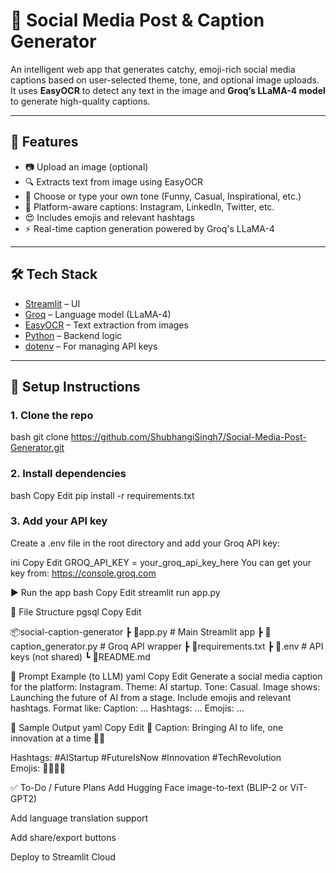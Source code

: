 # 📸 Social Media Post & Caption Generator

An intelligent web app that generates catchy, emoji-rich social media captions based on user-selected theme, tone, and optional image uploads. It uses **EasyOCR** to detect any text in the image and **Groq’s LLaMA-4 model** to generate high-quality captions.

---

## 🚀 Features

- 📷 Upload an image (optional)
- 🔍 Extracts text from image using EasyOCR
- 🎯 Choose or type your own tone (Funny, Casual, Inspirational, etc.)
- 📱 Platform-aware captions: Instagram, LinkedIn, Twitter, etc.
- 😍 Includes emojis and relevant hashtags
- ⚡ Real-time caption generation powered by Groq's LLaMA-4

---

## 🛠 Tech Stack

- [Streamlit](https://streamlit.io/) – UI
- [Groq](https://console.groq.com/) – Language model (LLaMA-4)
- [EasyOCR](https://github.com/JaidedAI/EasyOCR) – Text extraction from images
- [Python](https://www.python.org/) – Backend logic
- [dotenv](https://pypi.org/project/python-dotenv/) – For managing API keys

---

## 🔧 Setup Instructions

### 1. Clone the repo

bash
git clone https://github.com/ShubhangiSingh7/Social-Media-Post-Generator.git

### 2. Install dependencies
bash
Copy
Edit
pip install -r requirements.txt

### 3. Add your API key
Create a .env file in the root directory and add your Groq API key:

ini
Copy
Edit
GROQ_API_KEY = your_groq_api_key_here
You can get your key from: https://console.groq.com

▶️ Run the app
bash
Copy
Edit
streamlit run app.py

📁 File Structure
pgsql
Copy
Edit

📦social-caption-generator
 ┣ 📄app.py                 # Main Streamlit app
 ┣ 📄caption_generator.py   # Groq API wrapper
 ┣ 📄requirements.txt
 ┣ 📄.env                   # API keys (not shared)
 ┗ 📄README.md
 
🧠 Prompt Example (to LLM)
yaml
Copy
Edit
Generate a social media caption for the platform: Instagram.
Theme: AI startup.
Tone: Casual.
Image shows: Launching the future of AI from a stage.
Include emojis and relevant hashtags.
Format like:
Caption: ...
Hashtags: ...
Emojis: ...

📌 Sample Output
yaml
Copy
Edit
📝 Caption:
Bringing AI to life, one innovation at a time 🤖✨

Hashtags: #AIStartup #FutureIsNow #Innovation #TechRevolution  
Emojis: 🤖✨🚀💼

✅ To-Do / Future Plans
Add Hugging Face image-to-text (BLIP-2 or ViT-GPT2)

Add language translation support

Add share/export buttons

Deploy to Streamlit Cloud

